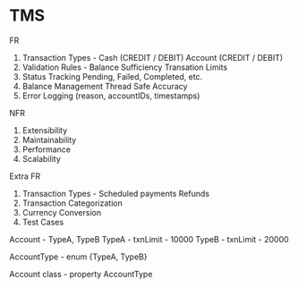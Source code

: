 # TMS

FR
1. Transaction Types - 
    Cash (CREDIT / DEBIT)
    Account (CREDIT / DEBIT)
2. Validation Rules -
    Balance Sufficiency
    Transation Limits
3. Status Tracking
    Pending, Failed, Completed, etc.
4. Balance Management
    Thread Safe
    Accuracy
5. Error Logging
    (reason, accountIDs, timestamps)


NFR
1. Extensibility
2. Maintainability
3. Performance
4. Scalability


Extra FR
1. Transaction Types -
    Scheduled payments
    Refunds
2. Transaction Categorization
3. Currency Conversion
4. Test Cases

Account - TypeA, TypeB
TypeA - txnLimit - 10000
TypeB - txnLimit - 20000


AccountType - enum {TypeA, TypeB}

Account class - property AccountType